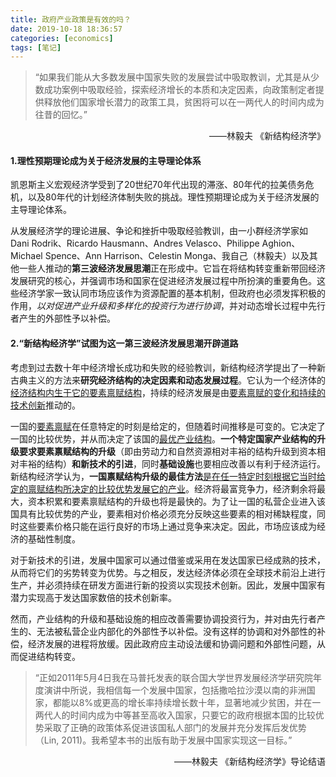 ```yaml
---
title: 政府产业政策是有效的吗？
date: 2019-10-18 18:36:57
categories: [economics]
tags: [笔记]
---
```




>“如果我们能从大多数发展中国家失败的发展尝试中吸取教训，尤其是从少数成功案例中吸取经验，探索经济增长的本质和决定因素，向政策制定者提供释放他们国家增长潜力的政策工具，贫困将可以在一两代人的时间内成为往昔的回忆。” 
>

<p style="text-align:right">——林毅夫 《新结构经济学》</p>

<!--more-->

#### **1.理性预期理论成为关于经济发展的主导理论体系**

凯恩斯主义宏观经济学受到了20世纪70年代出现的滞涨、80年代的拉美债务危机，以及80年代的计划经济体制失败的挑战。理性预期理论成为关于经济发展的主导理论体系。

从发展经济学的理论进展、争论和挫折中吸取经验教训，由一小群经济学家如 Dani Rodrik、Ricardo Hausmann、Andres Velasco、Philippe Aghion、Michael Spence、Ann Harrison、Celestin Monga、我自己（林毅夫）以及其他一些人推动的**第三波经济发展思潮**正在形成中。它旨在将结构转变重新带回经济发展研究的核心，并强调市场和国家在促进经济发展过程中所扮演的重要角色。这些经济学家一致认同市场应该作为资源配置的基本机制，但政府也必须发挥积极的作用，*以对促进产业升级和多样化的投资行为进行协调*，并对动态增长过程中先行者产生的外部性予以补偿。



#### **2.“新结构经济学”试图为这一第三波经济发展思潮开辟道路**

考虑到过去数十年中经济增长成功和失败的经验教训，新结构经济学提出了一种新古典主义的方法来**研究经济结构的决定因素和动态发展过程**。它认为一个经济体的<u>经济结构内生于它的要素禀赋结构</u>，持续的经济发展是由<u>要素禀赋的变化和持续的技术创新</u>推动的。

一国的<u>要素禀赋</u>在任意特定的时刻是给定的，但随着时间推移是可变的。它决定了一国的比较优势，并从而决定了该国的<u>最优产业结构</u>。**一个特定国家产业结构的升级要求要素禀赋结构的升级**（即由劳动力和自然资源相对丰裕的结构升级到资本相对丰裕的结构）**和新技术的引进**，同时**基础设施**也要相应改善以有利于经济运行。新结构经济学认为，**一国禀赋结构升级的最佳方法**<u>是在任一特定时刻根据它当时给定的禀赋结构所决定的比较优势发展它的产业</u>。经济将最富竞争力，经济剩余将最大，资本积累和要素禀赋结构的升级也将是最快的。为了让一国的私营企业进入该国具有比较优势的产业，要素相对价格必须充分反映这些要素的相对稀缺程度，同时这些要素价格只能在运行良好的市场上通过竞争来决定。因此，市场应该成为经济的基础性制度。

对于新技术的引进，发展中国家可以通过借鉴或采用在发达国家已经成熟的技术，从而将它们的劣势转变为优势。与之相反，发达经济体必须在全球技术前沿上进行生产，并必须持续在研发方面进行新的投资以实现技术创新。因此，发展中国家有潜力实现高于发达国家数倍的技术创新率。

然而，产业结构的升级和基础设施的相应改善需要协调投资行为，并对由先行者产生的、无法被私营企业内部化的外部性予以补偿。没有这样的协调和对外部性的补偿，经济发展的进程将放缓。因此政府应主动设法缓和协调问题和外部性问题，从而促进结构转变。





>“正如2011年5月4日我在马普托发表的联合国大学世界发展经济学研究院年度演讲中所说，我相信每一个发展中国家，包括撒哈拉沙漠以南的非洲国家，都能以8%或更高的增长率持续增长数十年，显著地减少贫困，并在一两代人的时间内成为中等甚至高收入国家，只要它的政府根据本国的比较优势采取了正确的政策体系促进该国私人部门的发展并充分发挥后发优势（Lin, 2011)。我希望本书的出版有助于发展中国家实现这一目标。”									

<p style="text-align:right">——林毅夫 《新结构经济学》导论结语</p>